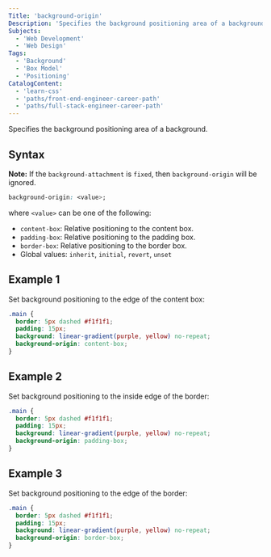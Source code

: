 ```yaml
---
Title: 'background-origin'
Description: 'Specifies the background positioning area of a background.'
Subjects:
  - 'Web Development'
  - 'Web Design'
Tags:
  - 'Background'
  - 'Box Model'
  - 'Positioning'
CatalogContent:
  - 'learn-css'
  - 'paths/front-end-engineer-career-path'
  - 'paths/full-stack-engineer-career-path'
---
```


Specifies the background positioning area of a background.

## Syntax

**Note:** If the `background-attachment` is `fixed`, then `background-origin` will be ignored.

```css
background-origin: <value>;
```

where `<value>` can be one of the following:

- `content-box`: Relative positioning to the content box.
- `padding-box`: Relative positioning to the padding box.
- `border-box`: Relative positioning to the border box.
- Global values: `inherit`, `initial`, `revert`, `unset`

## Example 1

Set background positioning to the edge of the content box:

```css
.main {
  border: 5px dashed #f1f1f1;
  padding: 15px;
  background: linear-gradient(purple, yellow) no-repeat;
  background-origin: content-box;
}
```

## Example 2

Set background positioning to the inside edge of the border:

```css
.main {
  border: 5px dashed #f1f1f1;
  padding: 15px;
  background: linear-gradient(purple, yellow) no-repeat;
  background-origin: padding-box;
}
```

## Example 3

Set background positioning to the edge of the border:

```css
.main {
  border: 5px dashed #f1f1f1;
  padding: 15px;
  background: linear-gradient(purple, yellow) no-repeat;
  background-origin: border-box;
}
```
